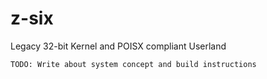 # z-six
Legacy 32-bit Kernel and POISX compliant Userland

`TODO: Write about system concept and build instructions`